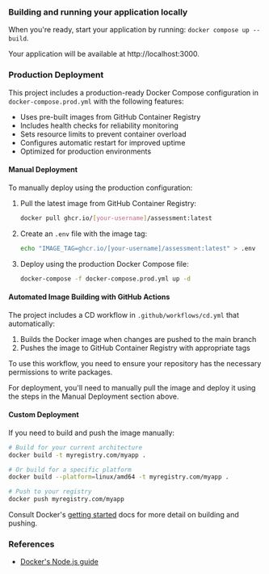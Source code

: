 ### Building and running your application locally

When you're ready, start your application by running:
`docker compose up --build`.

Your application will be available at http://localhost:3000.

### Production Deployment

This project includes a production-ready Docker Compose configuration in `docker-compose.prod.yml` with the following features:

- Uses pre-built images from GitHub Container Registry
- Includes health checks for reliability monitoring
- Sets resource limits to prevent container overload
- Configures automatic restart for improved uptime
- Optimized for production environments

#### Manual Deployment

To manually deploy using the production configuration:

1. Pull the latest image from GitHub Container Registry:
   ```bash
   docker pull ghcr.io/[your-username]/assessment:latest
   ```

2. Create an `.env` file with the image tag:
   ```bash
   echo "IMAGE_TAG=ghcr.io/[your-username]/assessment:latest" > .env
   ```

3. Deploy using the production Docker Compose file:
   ```bash
   docker-compose -f docker-compose.prod.yml up -d
   ```

#### Automated Image Building with GitHub Actions

The project includes a CD workflow in `.github/workflows/cd.yml` that automatically:

1. Builds the Docker image when changes are pushed to the main branch
2. Pushes the image to GitHub Container Registry with appropriate tags

To use this workflow, you need to ensure your repository has the necessary permissions to write packages.

For deployment, you'll need to manually pull the image and deploy it using the steps in the Manual Deployment section above.

#### Custom Deployment

If you need to build and push the image manually:

```bash
# Build for your current architecture
docker build -t myregistry.com/myapp .

# Or build for a specific platform
docker build --platform=linux/amd64 -t myregistry.com/myapp .

# Push to your registry
docker push myregistry.com/myapp
```

Consult Docker's [getting started](https://docs.docker.com/go/get-started-sharing/)
docs for more detail on building and pushing.

### References
* [Docker's Node.js guide](https://docs.docker.com/language/nodejs/)
